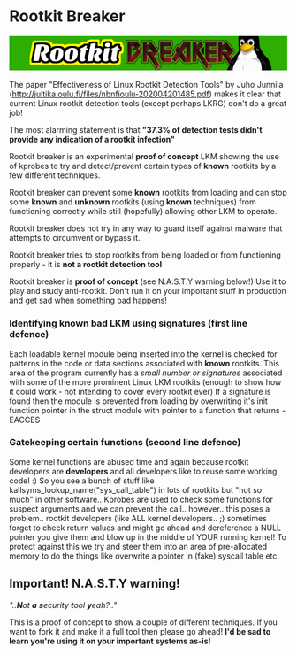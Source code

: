 # Rootkit Breaker

![](rootkit-breaker-logo.png)    

The paper "Effectiveness of Linux Rootkit Detection Tools" by Juho Junnila (http://jultika.oulu.fi/files/nbnfioulu-202004201485.pdf) makes it clear that current Linux rootkit detection tools (except perhaps LKRG) don't do a great job!    

The most alarming statement is that __**"37.3% of detection tests didn't provide any indication of a rootkit infection"**__      

Rootkit breaker is an experimental **proof of concept** LKM showing the use of kprobes to try and detect/prevent certain types of **known** rootkits by a few different techniques.   

Rootkit breaker can prevent some **known** rootkits from loading and can stop some **known** and **unknown** rootkits (using **known** techniques) from functioning correctly while still (hopefully) allowing other LKM to operate. 

Rootkit breaker does not try in any way to guard itself against malware that attempts to circumvent or bypass it. 

Rootkit breaker tries to stop rootkits from being loaded or from functioning properly - it is **not a rootkit detection tool** 

Rootkit breaker is **proof of concept** (see N.A.S.T.Y warning below!) Use it to play and study anti-rootkit. Don't run it on your important stuff in production and get sad when something bad happens!    

### Identifying known bad LKM using signatures (first line defence)   

Each loadable kernel module being inserted into the kernel is checked for patterns in the code or data sections associated with **known** rootkits. This area of the program currently has a _small number or signatures_ associated with some of the more prominent Linux LKM rootkits (enough to show how it could work - not intending to cover every rootkit ever) If a signature is found then the module is prevented from loading by overwriting it's init function pointer in the struct module with pointer to a function that returns -EACCES  

### Gatekeeping certain functions (second line defence)     

Some kernel functions are abused time and again because rootkit developers are **developers** and all developers like to reuse some working code! :) So you see a bunch of stuff like kallsyms_lookup_name("sys_call_table") in lots of rootkits but "not so much" in other software.. Kprobes are used to check some functions for suspect arguments and we can prevent the call.. however.. this poses a problem.. rootkit developers (like ALL kernel developers.. ;) sometimes forget to check return values and might go ahead and dereference a NULL pointer you give them and blow up in the middle of YOUR running kernel! To protect against this we try and steer them into an area of pre-allocated memory to do the things like overwrite a pointer in (fake) syscall table etc. 

## Important! N.A.S.T.Y warning! 

_"..**N**ot **a** **s**ecurity **t**ool **y**eah?.."_

This is a proof of concept to show a couple of different techniques. If you want to fork it and make it a full tool then please go ahead! **I'd be sad to learn you're using it on your important systems as-is!** 


